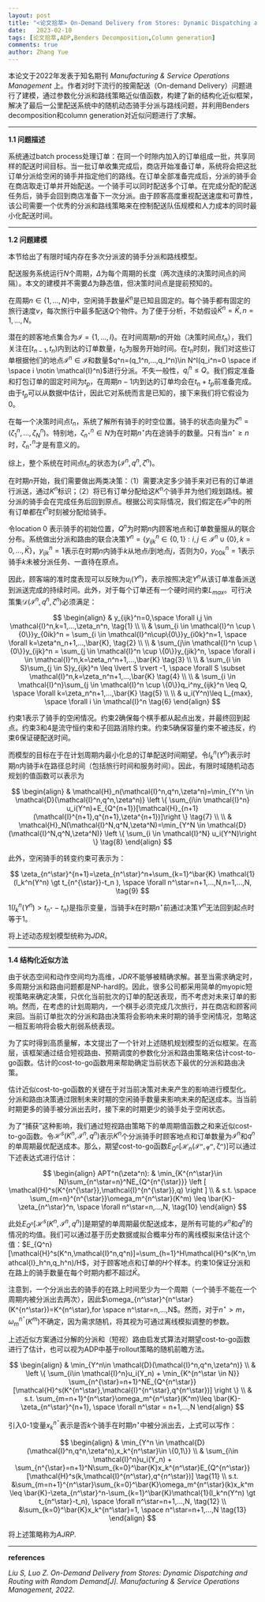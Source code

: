 ```yaml
---
layout: post
title: "<论文拾萃> On-Demand Delivery from Stores: Dynamic Dispatching and Routing with Random Demand"
date:   2023-02-10
tags: [论文拾萃,ADP,Benders Decomposition,Column generation]
comments: true
author: Zhang Yue
---
```


本论文于2022年发表于知名期刊 *Manufacturing & Service Operations Management* 上。作者对时下流行的按需配送（On-demand Delivery）问题进行了建模，通过参数化分派和路线策略近似值函数，构建了新的结构化近似框架，解决了最后一公里配送系统中的随机动态骑手分派与路线问题，并利用Benders decomposition和column generation对近似问题进行了求解。

-----------------------

**1.1 问题描述**

系统通过batch process处理订单：在同一个时隙内加入的订单组成一批，共享同样的配送时间目标。当一批订单收集完成后，商店开始准备订单，系统将会把这批订单分派给空闲的骑手并指定他们的路线。在订单全部准备完成后，分派的骑手会在商店取走订单并开始配送。一个骑手可以同时配送多个订单。在完成分配的配送任务后，骑手会回到商店准备下一次分派。由于顾客高度重视配送速度和可靠性，该公司需要一个优秀的分派和路线策略来在控制配送队伍规模和人力成本的同时最小化配送时间。

-------------

**1.2 问题建模**

本节给出了有限时域内存在多次分派波的骑手分派和路线模型。

配送服务系统运行$N$个周期，$\Delta$为每个周期的长度（两次连续的决策时间点的间隔）。本文的建模并不需要$\Delta$为静态值，但决策时间点是提前预知的。

在周期$n \in \{1,...,N\}$中，空闲骑手数量$\bar{K}^n$是已知且固定的。每个骑手都有固定的旅行速度$v$，每次旅行中最多配送$Q$个物件。为了便于分析，不妨假设$\bar{K}^n=\bar{K},n=1,...,N$。

潜在的顾客地点集合为$\mathcal{I}=\{1,...,I\}$。在时间周期$n$的开始（决策时间点$t_n$），我们关注在$[t_{n-1},t_n)$内到达的订单数量，$t_0$为服务开始时间。在$t_n$时刻，我们对这些订单根据他们的地点$\mathcal{I}^n \in \mathcal{I}$和数量$q^n=(q_1^n,...,q_I^n)\in N^I(q_i^n=0 \space if \space i \notin \mathcal{I}^n)$进行分派。不失一般性，$q_i^n \leq Q$。我们假定准备和打包订单的固定时间为$t_p$，在周期$n-1$内到达的订单均会在$t_n+t_p$前准备完成。由于$t_p$可以从数据中估计，因此它对系统而言是已知的，接下来我们将它假设为0。

在每一个决策时间点$t_n$，系统了解所有骑手的时空位置。骑手的状态向量为$\zeta^n=(\zeta^n_1,...,\zeta_N^n)$。特别地，$\zeta_{n^\star}^n \in N$为在时期$n^\star$内在途骑手的数量。只有当$n^\star \geq n$时，$\zeta_{n^\star}^n$才是有意义的。

综上，整个系统在时间点$t_n$的状态为$(\mathcal{I}^n,q^n,\zeta^n)$。

在时期$n$开始，我们需要做出两类决策：（1）需要决定多少骑手来对已有的订单进行派送，通过$K^n$标识；（2）将已有订单分配给这$K^n$个骑手并为他们规划路线。被分派的骑手会在完成任务后回到原点。根据公司实际情况，我们假定在$\mathcal{I}^n$中的所有订单都在$t^n$时刻被分配给骑手。

令location 0 表示骑手的初始位置，$Q^n$为时期$n$内顾客地点和订单数量服从的联合分布。系统做出分派和路由的联合决策$Y^n=\{y_{ijk}^n \in \{0,1\}:i,j\in \mathcal{I}^n \cup \{0\},k=0,...,\bar{K}\}$，$y_{ijk}^n=1$表示在时期$n$内骑手$k$从地点$i$到地点$j$，否则为0，$y_{00k}^n=1$表示骑手$k$未被分派任务、一直待在原点。

因此，顾客端的准时度表现可以反映为$u_i(Y^n)$，表示按照决定$Y^n$从该订单准备派送到派送完成的持续时间。此外，对于每个订单还有一个硬时间约束$L_{max}$。可行决策集$\mathcal{D}(\mathcal{I}^n,q^n,\zeta^n)$必须满足：



$$
\begin{align}
& y_{ijk}^n=0,\space  \forall i,j \in \mathcal{I}^n,k=1,...,\zeta_n^n, \tag{1}
\\
\\
& \sum_{i \in \mathcal{I}^n \cup \{0\}}y_{0ik}^n = \sum_{i \in \mathcal{I}^n\cup\{0\}}y_{i0k}^n=1, \space \forall k=\zeta^n_n+1,...,\bar{K}, \tag{2}
\\
\\
& \sum_{j\in \mathcal{I}^n \cup \{0\}}y_{ijk}^n = \sum_{j \in \mathcal{I}^n \cup \{0\}}y_{jik}^n, \space \forall i \in \mathcal{I}^n,k=\zeta_n^n+1,...,\bar{K} \tag{3}
\\
\\
& \sum_{i \in S}\sum_{j \in S}y_{ijk}^n \leq \lvert S \rvert -1, \space \forall S \subset \mathcal{I}^n,k=\zeta_n^n+1,...,\bar{K} \tag{4}
\\
\\
& \sum_{i \in \mathcal{I}^n}\sum_{j \in \mathcal{I}^n \cup \{0\}}q_i^ny_{ijk}^n \leq Q, \space \forall k=\zeta_n^n+1,...,\bar{K} \tag{5}
\\
\\
& u_i(Y^n)\leq L_{max}, \space \forall i \in \mathcal{I}^n \tag{6}
\end{align}
$$



约束1表示了骑手的空闲情况。约束2确保每个棋手都从起点出发，并最终回到起点。约束3和4是流守恒约束和子回路消除约束。约束5确保容量约束不被违反，约束6保证硬配送时间。

而模型的目标在于在计划周期内最小化总的订单配送时间期望。令$l_k^n(Y^n)$表示时期$n$内骑手$k$在路径总时间（包括旅行时间和服务时间）。因此，有限时域随机动态规划的值函数可以表示为



$$
\begin{align}
& \mathcal{H}_n(\mathcal{I}^n,q^n,\zeta^n)=\min_{Y^n \in \mathcal{D}(\mathcal{I}^n,q^n,\zeta^n)} \left \{ \sum_{i\in \mathcal{I}^n} u_i(Y^n)+E_{Q^{n+1}}[\mathcal{H}_{n+1}(\mathcal{I}^{n+1},q^{n+1},\zeta^{n+1})]\right \} \tag{7}
\\
\\
& \mathcal{H}_N(\mathcal{I}^N,q^N,\zeta^N)=\min_{Y^N \in \mathcal{D}(\mathcal{I}^N,q^N,\zeta^N)} \left \{ \sum_{i \in \mathcal{I}^N} u_i(Y^N)\right \} \tag{8}
\end{align}
$$



此外，空闲骑手的转变约束可表示为：



$$
\zeta_{n^\star}^{n+1}=\zeta_{n^\star}^n+\sum_{k=1}^\bar{K} \mathcal{1}(l_k^n(Y^n) \gt t_{n^{\star}}-t_n ), \space \forall n^\star=n+1,...,N,n=1,...,N, \tag{9}
$$



$\mathcal{1}(l_k^n(Y^n)>t_{n^\star}-t_n)$是指示变量，当骑手$k$在时期$n^\star$前通过决策$Y^n$无法回到起点时等于1。

将上述动态规划模型统称为*JDR*。

-----------

**1.4 结构化近似方法**

由于状态空间和动作空间均为高维，*JDR*不能够被精确求解。甚至当需求确定时，多周期分派和路由问题都是NP-hard的。因此，很多公司都采用简单的myopic短视策略来确定决策，只优化当前批次的订单的配送表现，而不考虑对未来订单的影响。然而，在考虑的计划周期内，一个棋手必须完成几次旅行，并在商店和顾客间来回。当前订单批次的分派和路由决策将会影响未来时期的骑手空闲情况，忽略这一相互影响将会极大削弱系统表现。

为了实时得到高质量解，本文提出了一个针对上述随机规划模型的近似框架。在高层，该框架通过结合短视路由、预期调度的参数化分派和路由策略来估计cost-to-go函数。估计的cost-to-go函数用来帮助确定当前状态下最优的分派和路由决策。

估计近似cost-to-go函数的关键在于对当前决策对未来产生的影响进行模型化。分派和路由决策通过限制未来时期的空闲骑手数量来影响未来的配送成本。当当前时期更多的骑手被分派出去时，接下来的时期更少的骑手处于空闲状态。

为了“捕获”这种影响，我们通过短视路由策略下的单周期值函数之和来近似cost-to-go函数。令$\mathcal{H}^s(K^n,\mathcal{I}^n,q^n)$表示$K^n$个分派骑手时顾客地点和订单数量为$\mathcal{I}^n$和$q^n$的单周期最优配送成本。那么，期望cost-to-go函数$E_{Q^n}[\mathcal{H}_n(\mathcal{I^n,q^n,\zeta^n})]$可以通过下述表达式进行估计：


$$
\begin{align}
APT^n(\zeta^n): & \min_{K^{n^\star}\in N}\sum_{n^\star=n}^NE_{Q^{n^{\star}}} \left [ \mathcal{H}^s(K^{n^{\star}},\mathcal{I}^{n^{\star}},q) \right ]
\\
& s.t. \space \sum_{m=n}^{n^{\star}}\omega_m^{n^\star}(K^m) \leq \bar{K}-\zeta_{n^\star}^n, \space \forall n^\star=n,...,N, \tag{10}
\end{align}
$$


此处$E_{Q^n}[\mathcal{H}^s(K^n,\mathcal{I}^n,q^n)]$是期望的单周期最优配送成本，是所有可能的$\mathcal{I}^n$和$q^n$的情况的均值。我们可以通过基于历史数据或拟合概率分布的离线模拟来估计这个值：$E_{Q^n}[\mathcal{H}^s(K^n,\mathcal{I}^n,q^n)]=\sum_{h=1}^H\mathcal{H}^s(K^n,\mathcal{I}_h^n,q_h^n)/H$，对于顾客地点和订单的$H$个样本。约束10保证分派和在路上的骑手数量在每个时期内都不超过$\bar{K}$。

注意到，一个分派出去的骑手的在路上时间至少为一个周期（一个骑手不能在一个周期内被分派出去两次），因此$\omega_{n^\star}^{n^\star}(K^{n^\star})=K^{n^\star},for \space n^\star=n,...,N$。然而，对于$n^\star \gt m$，$\omega_m^{n^\star}(K^m)$不确定，因为需求随机，将其视为可通过离线模拟调整的参数。

上述近似方案通过分解的分派和（短视）路由启发式算法对期望cost-to-go函数进行了估计，也可以视为ADP中基于rollout策略的随机前瞻方法。


$$
\begin{align}
& \min_{Y^n\in \mathcal{D}(\mathcal{I}^n,q^n,\zeta^n)} 
\\
& \left \{ \sum_{i\in \mathcal{I}^n}u_i(Y_n) + \min_{K^{n^\star \in N}} \sum_{n^{\star}=n+1}^NE_{Q^{n^\star}}[\mathcal{H}^s(K^{n^\star},\mathcal{I}^{n^\star},q^{n^\star})] \right \} 
\\
& s.t. \sum_{m=n+1}^{n^\star}\omega_m^{n^\star}(K^m)\leq \bar{K}-\zeta_{n^\star}^{n+1}, \space \forall n^\star = n+1,...,N 
\end{align}
$$


引入0-1变量$x_k^{n^\star}$表示是否$k$个骑手在时期$n^\star$中被分派出去，上式可以写作：


$$
\begin{align}
& \min_{Y^n \in \mathcal{D}(\mathcal{I}^n,q^n,\zeta^n),x_k^{n^\star}\in \{0,1\}} 
\\
&  \sum_{i\in \mathcal{I}^n}u_i(Y_n) + \sum_{n^{\star}=n+1}^N\sum_{k=0}^\bar{K}x_k^{n^\star}E_{Q^{n^\star}}[\mathcal{H}^s(k,\mathcal{I}^{n^\star},q^{n^\star})] \tag{11}
\\
s.t. &\sum_{m=n+1}^{n^\star}\sum_{k=0}^\bar{K}\omega_m^{n^\star}(k)x_k^m \leq \bar{K}-\zeta_{n^\star}^n-\sum_{k=1}^\bar{K}\mathcal{1}(l_k^n(Y^n) \gt t_{n^\star}-t_n), \space \forall n^\star=n+1,...,N, \tag{12}
\\
&\sum_{k=0}^\bar{K}x_k^{n^\star}=1, \space n^\star=n+1,...,N \tag{13}
\end{align}
$$


将上述策略称为*AJRP*.

-----------------

**references**

*Liu S, Luo Z. On-Demand Delivery from Stores: Dynamic Dispatching and Routing with Random Demand[J]. Manufacturing & Service Operations Management, 2022.*
